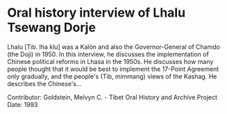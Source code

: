 # Oral history interview of Lhalu Tsewang Dorje


Lhalu [Tib. lha klu] was a Kalön and also the Governor-General of Chamdo (the Doji) in 1950. In this interview, he discusses the implementation of Chinese political reforms in Lhasa in the 1950s. He discusses how many people thought that it would be best to implement the 17-Point Agreement only gradually, and the people's (Tib, mimmang) views of the Kashag. He describes the Chinese's...


Contributor:
                        Goldstein, Melvyn C. - Tibet Oral History and Archive Project  
Date:
1993  
